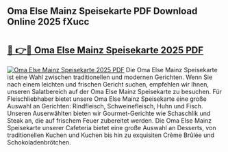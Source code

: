 ## Oma Else Mainz Speisekarte PDF Download Online 2025 fXucc

# <h2><a href="http://gccagf.nevu.top/?p=Oma+Else+Mainz+Speisekarte">🔗 👉🔴 Oma Else Mainz Speisekarte 2025 PDF</a></h2>

[![Oma Else Mainz Speisekarte 2025 PDF](https://i.imgur.com/dBaPXMq.png)](http://gccagf.nevu.top/?p=Oma+Else+Mainz+Speisekarte)
Die Oma Else Mainz Speisekarte ist eine Wahl zwischen traditionellen und modernen Gerichten. Wenn Sie nach einem leichten und frischen Gericht suchen, empfehlen wir Ihnen, unseren Salatbereich auf der Oma Else Mainz Speisekarte zu besuchen. Für Fleischliebhaber bietet unsere Oma Else Mainz Speisekarte eine große Auswahl an Gerichten: Rindfleisch, Schweinefleisch, Huhn und Fisch. Unseren Auserwählten bieten wir Gourmet-Gerichte wie Schaschlik und Steak an, die auf frischem Feuer zubereitet werden. Die Oma Else Mainz Speisekarte unserer Cafeteria bietet eine große Auswahl an Desserts, von traditionellen Kuchen und Kuchen bis hin zu exquisiten Crème Brûlée und Schokoladenbrötchen.
